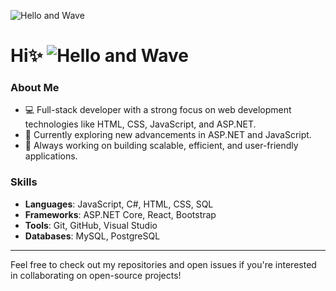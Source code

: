 

![Hello and Wave](https://media.giphy.com/media/BMaE0wCQhcJj2/giphy.gif)

# Hi✨ ![Hello and Wave](https://media.giphy.com/media/BMaE0wCQhcJj2/giphy.gif)

### About Me
- 💻 Full-stack developer with a strong focus on web development technologies like HTML, CSS, JavaScript, and ASP.NET.
- 🌱 Currently exploring new advancements in ASP.NET and JavaScript.
- 📂 Always working on building scalable, efficient, and user-friendly applications.

### Skills
- **Languages**: JavaScript, C#, HTML, CSS, SQL
- **Frameworks**: ASP.NET Core, React, Bootstrap
- **Tools**: Git, GitHub, Visual Studio
- **Databases**: MySQL, PostgreSQL

---

Feel free to check out my repositories and open issues if you're interested in collaborating on open-source projects!
